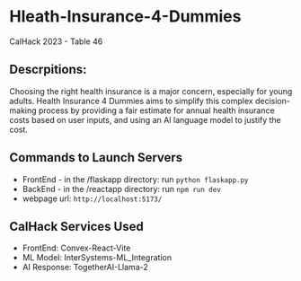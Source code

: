 # Hleath-Insurance-4-Dummies
CalHack 2023 - Table 46

## Descrpitions:
Choosing the right health insurance is a major concern, especially for young adults. Health Insurance 4 Dummies aims to simplify this complex decision-making process by providing a fair estimate for annual health insurance costs based on user inputs, and using an AI language model to justify the cost.

## Commands to Launch Servers
* FrontEnd - in the /flaskapp directory: run `python flaskapp.py`
* BackEnd - in the /reactapp directory: run `npm run dev`
* webpage url: `http://localhost:5173/`

## CalHack Services Used
* FrontEnd: Convex-React-Vite
* ML Model: InterSystems-ML_Integration
* AI Response: TogetherAI-Llama-2
